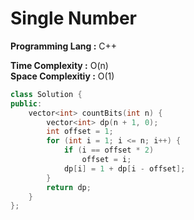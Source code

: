 # Single Number

**Programming Lang :** C++

**Time Complexity :** O(n)  
**Space Complexitiy :** O(1)

```cpp
class Solution {
public:
    vector<int> countBits(int n) {
        vector<int> dp(n + 1, 0);
        int offset = 1;
        for (int i = 1; i <= n; i++) {
            if (i == offset * 2)
                offset = i;
            dp[i] = 1 + dp[i - offset];
        }
        return dp;
    }
};

```
